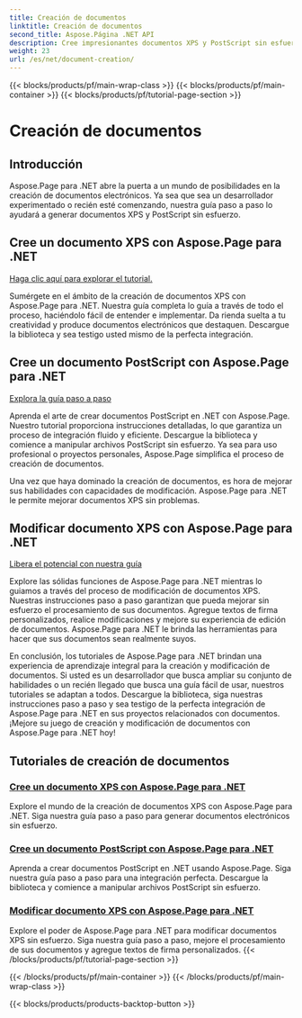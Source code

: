 ```yaml
---
title: Creación de documentos
linktitle: Creación de documentos
second_title: Aspose.Página .NET API
description: Cree impresionantes documentos XPS y PostScript sin esfuerzo con Aspose.Page para .NET. Explore los tutoriales de creación y modificación de documentos para una integración perfecta.
weight: 23
url: /es/net/document-creation/
---
```


{{< blocks/products/pf/main-wrap-class >}}
{{< blocks/products/pf/main-container >}}
{{< blocks/products/pf/tutorial-page-section >}}

# Creación de documentos

## Introducción

Aspose.Page para .NET abre la puerta a un mundo de posibilidades en la creación de documentos electrónicos. Ya sea que sea un desarrollador experimentado o recién esté comenzando, nuestra guía paso a paso lo ayudará a generar documentos XPS y PostScript sin esfuerzo.

## Cree un documento XPS con Aspose.Page para .NET
[Haga clic aquí para explorar el tutorial.](./create-xps-document/)

Sumérgete en el ámbito de la creación de documentos XPS con Aspose.Page para .NET. Nuestra guía completa lo guía a través de todo el proceso, haciéndolo fácil de entender e implementar. Da rienda suelta a tu creatividad y produce documentos electrónicos que destaquen. Descargue la biblioteca y sea testigo usted mismo de la perfecta integración.

## Cree un documento PostScript con Aspose.Page para .NET
[Explora la guía paso a paso](./create-postscript-document/)

Aprenda el arte de crear documentos PostScript en .NET con Aspose.Page. Nuestro tutorial proporciona instrucciones detalladas, lo que garantiza un proceso de integración fluido y eficiente. Descargue la biblioteca y comience a manipular archivos PostScript sin esfuerzo. Ya sea para uso profesional o proyectos personales, Aspose.Page simplifica el proceso de creación de documentos.

Una vez que haya dominado la creación de documentos, es hora de mejorar sus habilidades con capacidades de modificación. Aspose.Page para .NET le permite mejorar documentos XPS sin problemas.

## Modificar documento XPS con Aspose.Page para .NET
[Libera el potencial con nuestra guía](./modify-xps-document/)

Explore las sólidas funciones de Aspose.Page para .NET mientras lo guiamos a través del proceso de modificación de documentos XPS. Nuestras instrucciones paso a paso garantizan que pueda mejorar sin esfuerzo el procesamiento de sus documentos. Agregue textos de firma personalizados, realice modificaciones y mejore su experiencia de edición de documentos. Aspose.Page para .NET le brinda las herramientas para hacer que sus documentos sean realmente suyos.

En conclusión, los tutoriales de Aspose.Page para .NET brindan una experiencia de aprendizaje integral para la creación y modificación de documentos. Si usted es un desarrollador que busca ampliar su conjunto de habilidades o un recién llegado que busca una guía fácil de usar, nuestros tutoriales se adaptan a todos. Descargue la biblioteca, siga nuestras instrucciones paso a paso y sea testigo de la perfecta integración de Aspose.Page para .NET en sus proyectos relacionados con documentos. ¡Mejore su juego de creación y modificación de documentos con Aspose.Page para .NET hoy!
## Tutoriales de creación de documentos
### [Cree un documento XPS con Aspose.Page para .NET](./create-xps-document/)
Explore el mundo de la creación de documentos XPS con Aspose.Page para .NET. Siga nuestra guía paso a paso para generar documentos electrónicos sin esfuerzo.
### [Cree un documento PostScript con Aspose.Page para .NET](./create-postscript-document/)
Aprenda a crear documentos PostScript en .NET usando Aspose.Page. Siga nuestra guía paso a paso para una integración perfecta. Descargue la biblioteca y comience a manipular archivos PostScript sin esfuerzo.
### [Modificar documento XPS con Aspose.Page para .NET](./modify-xps-document/)
Explore el poder de Aspose.Page para .NET para modificar documentos XPS sin esfuerzo. Siga nuestra guía paso a paso, mejore el procesamiento de sus documentos y agregue textos de firma personalizados.
{{< /blocks/products/pf/tutorial-page-section >}}

{{< /blocks/products/pf/main-container >}}
{{< /blocks/products/pf/main-wrap-class >}}

{{< blocks/products/products-backtop-button >}}
